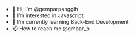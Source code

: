 - 👋 Hi, I’m @gemparpanggih
- 👀 I’m interested in Javascript
- 🌱 I’m currently learning Back-End Development
- 📫 How to reach me @gmpar_p

<!---
gemparpanggih/gemparpanggih is a ✨ special ✨ repository because its `README.md` (this file) appears on your GitHub profile.
You can click the Preview link to take a look at your changes.
--->
